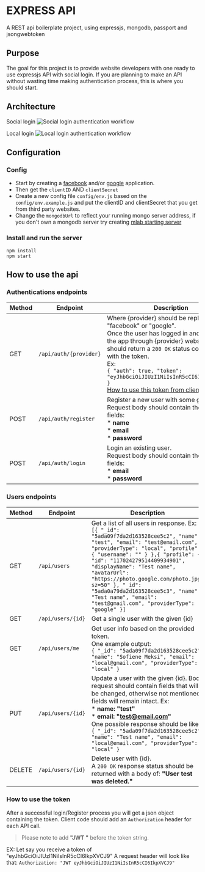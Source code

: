 # EXPRESS API

A REST api boilerplate project, using expressjs, mongodb, passport and jsongwebtoken

## Purpose

The goal for this project is to provide website developers with one ready to use expressjs API with social login.
If you are planning to make an API without wasting time making authentication process, this is where you should start.

## Architecture

Social login
![Social login authentication workflow](https://start-express-api.herokuapp.com/assets/img/social-auth-workflow-min.png)

Local login
![Local login authentication workflow](https://start-express-api.herokuapp.com/assets/img/local-auth-workflow-min.png)

## Configuration

### Config

* Start by creating a [facebook](http://developers.facebook.com) and/or [google](https://console.developers.google.com/) application.
* Then get the ``clientID`` AND ``clientSecret``
* Create a new config file ``config/env.js`` based on the ``config/env.example.js`` and put the clientID and clientSecret that you get from third party websites.
* Change the ``mongodbUrl`` to reflect your running mongo server address, if you don't own a mongodb server try creating [mlab starting server](https://mlab.com/)

### Install and run the server

```node
npm install
npm start
```

## How to use the api

### Authentications endpoints

| Method  | Endpoint | Description  |
| ------- | -------- | ------------ |
| GET  | ``/api/auth/{provider}``  | Where {provider} should be replace by "facebook" or "google".<br> Once the user has logged in and authorized the app through {provider} website, server should return a `200 OK` status code response with the token. <br>Ex: <br> ``{ "auth": true, "token": "eyJhbGciOiJIUzI1NiIsInR5cCI6IkpXVCJ9..." }``<br> [How to use this token from client code?](#how-to-use-the-token) |
| POST  | ``/api/auth/register``  | Register a new user with some given info. <br>Request body should contain the following fields: <br> * **name**<br>* **email**<br>* **password** |
| POST | ``/api/auth/login`` | Login an existing user.<br> Request body should contain the following fields:<br> * **email** <br>* **password** |

### Users endpoints

| Method  | Endpoint | Description  |
| ------- | -------- | ------------ |
| GET | ``/api/users`` | Get a list of all users in response. Ex: <br> ``[{ "_id": "5ada09f7da2d163528cee5c2", "name": "test", "email": "test@email.com", "providerType": "local", "profile": { "username": "" } },{ "profile": { "id": "117024279514409934901", "displayName": "Test name", "avatarUrl": "https://photo.google.com/photo.jpg?sz=50" }, "_id": "5ada0a79da2d163528cee5c3", "name": "Test name", "email": "test@gmail.com", "providerType": "google" }]`` |
| GET | ``/api/users/{id}`` | Get a single user with the given {id} |
| GET | ``/api/users/me`` | Get user info based on the provided token. <br> One example output: <br> ``{ "_id": "5ada09f7da2d163528cee5c2", "name": "Sofiene Meksi", "email": "local@gmail.com", "providerType": "local" }`` |
| PUT | ``/api/users/{id}`` | Update a user with the given {id}. Body request should contain fields that will be changed, otherwise not mentioned fields will remain intact. Ex:<br> * **name: "test"** <br> * **email: "test@email.com"** <br>One possible response should be like: ``{ "_id": "5ada09f7da2d163528cee5c2", "name": "Test name", "email": "local@email.com", "providerType": "local" }``  |
| DELETE | ``/api/users/{id}`` | Delete user with {id}.<br> A ``200 OK`` response status should be returned with a body of: **"User test was deleted."** |


### How to use the token
After a successful login/Register process you will get a json object containing the token.
Client code should add an ``Authorization`` header for each API call.
> Please note to add **"JWT "** before the token string.

EX:
Let say you receive a token of "eyJhbGciOiJIUzI1NiIsInR5cCI6IkpXVCJ9"
A request header will look like that:
``Authorization: "JWT eyJhbGciOiJIUzI1NiIsInR5cCI6IkpXVCJ9"``